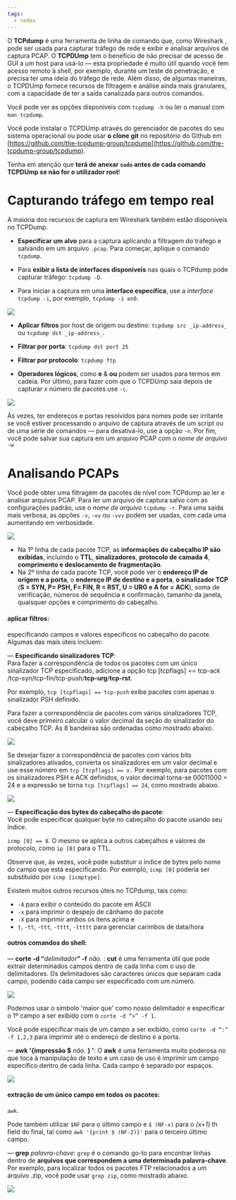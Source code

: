 ```yaml
---
tags:
  - redes
---
```

O **TCPdump** é uma ferramenta de linha de comando que, como Wireshark , pode ser usada para capturar tráfego de rede e exibir e analisar arquivos de captura PCAP. O **TCPDUmp** tem o benefício de não precisar de acesso de GUI a um host para usá-lo — esta propriedade é muito útil quando você tem acesso remoto à shell, por exemplo, durante um teste de penetração, e precisa ter uma ideia do tráfego de rede. Além disso, de algumas maneiras, o TCPDUmp fornece recursos de filtragem e análise ainda mais granulares, com a capacidade de ter a saída canalizada para outros comandos.

Você pode ver as opções disponíveis com `tcpdump -h` ou ler o manual com `man tcpdump`.

Você pode instalar o TCPDUmp através do gerenciador de pacotes do seu sistema operacional ou pode usar **o clone git** no repositório do Github em [https://github.com/the-tcpdump-group/tcpdump](https://github.com/the-tcpdump-group/tcpdump). 

Tenha em atenção que **terá de anexar `sudo` antes de cada comando TCPDUmp se não for o utilizador root**!

# Capturando tráfego em tempo real
A maioria dos recursos de captura em Wireshark também estão disponíveis no TCPDump. 

- **Especificar um alvo** para a captura aplicando a filtragem do trafego e salvando em um arquivo `.pcap`. Para começar, aplique o comando `tcpdump`.

- Para **exibir a lista de interfaces disponíveis** nas quais o TCPdump pode capturar tráfego: `tcpdump -D`. 
- Para iniciar a captura em uma **interface específica**, use a _interface_ `tcpdump -i`, por exemplo, `tcpdump -i en0`.

![](https://d2y9h8w1ydnujs.cloudfront.net/uploads/content/images/59efd45bfcf5d678d65edbb79750ee0822a27dec229037f08d89184e4b112cc60f8413dbdb85638a5ef0882a33af.png)

- **Aplicar filtros** por host de origem ou destino:
 `tcpdump src _ip-address_` ou `tcpdump dst _ip-address_`.

- **Filtrar por porta**:
	`tcpdump dst port 25`

- **Filtrar por protocolo**:
 `tcpdump ftp`
 
- **Operadores lógicos**, como **e** & **ou** podem ser usados para termos em cadeia. Por último, para fazer com que o TCPDUmp saia depois de capturar _x_ número de pacotes
   use `-c`.

![](https://d2y9h8w1ydnujs.cloudfront.net/uploads/content/images/858912eb30af5a56513980784a4ba007266465db840a64193ea6b4c5898fbc7590c28ff8afb8fadf7c0ae4a19b08.png)

Às vezes, ter endereços e portas resolvidos para nomes pode ser irritante se você estiver processando o arquivo de captura através de um script ou de uma série de comandos — para desativá-lo, use a opção `-n`. Por fim, você pode salvar sua captura em um arquivo PCAP com o _nome de arquivo_ `-w`

# Analisando PCAPs

Você pode obter uma filtragem de pacotes de nível com TCPdump ao ler e analisar arquivos PCAP. Para ler um arquivo de captura salvo com as configurações padrão, use o _nome de arquivo_ `tcpdump -r`. Para uma saída mais verbosa, as opções `-v`, `-vv` ou `-vvv` podem ser usadas, com cada uma aumentando em verbosidade.

  
![](https://d2y9h8w1ydnujs.cloudfront.net/uploads/content/images/361860e5c27f379a72ef65b537b37b5d71672caa41f5edc61ecbcc8c86199f0f2c78f1534c964fe8b652f78819aa.png)

 - Na 1º linha de cada pacote TCP, as **informações do cabeçalho IP são exibidas**, incluindo o **TTL**, **sinalizadores**, **protocolo de camada 4**, **comprimento e deslocamento de fragmentação**. 
 - Na 2º linha de cada pacote TCP, você pode ver o **endereço IP de origem e a porta**, o **endereço IP de destino e a porta**, **o sinalizador TCP** (**S = SYN,  P= PSH,  F= FIN, R = RST, U = URG e A for = ACK**), soma de verificação, números de sequência e confirmação, tamanho da janela, quaisquer opções e comprimento do cabeçalho.

#### aplicar filtros: 
especificando campos e valores específicos no cabeçalho do pacote. Algumas das mais úteis incluem:

— **Especificando sinalizadores TCP**:  
Para fazer a correspondência de todos os pacotes com um único sinalizador TCP especificado, adicione a opção tcp [tcpflags] == tcp-ack /tcp-syn/tcp-fin/tcp-push/**tcp-urg**/**tcp-rst**. 

Por exemplo, `tcp [tcpflags] == tcp-push` exibe pacotes com apenas o sinalizador PSH definido.

Para fazer a correspondência de pacotes com vários sinalizadores TCP, você deve primeiro calcular o valor decimal da seção do sinalizador do cabeçalho TCP. As 8 bandeiras são ordenadas como mostrado abaixo.

![](https://d2y9h8w1ydnujs.cloudfront.net/uploads/content/images/44865c4cda2679047739c6b38873318a7725280d53ec383568cb1af73cd76bb332585273ec900832494e079c6614.png)

Se desejar fazer a correspondência de pacotes com vários bits sinalizadores ativados, converta os sinalizadores em um valor decimal e use esse número em `tcp [tcpflags] == x.` Por exemplo, para pacotes com os sinalizadores PSH e ACK definidos, o valor decimal torna-se 00011000 = 24 e a expressão se torna `tcp [tcpflags] == 24`, como mostrado abaixo.

  
![](https://d2y9h8w1ydnujs.cloudfront.net/uploads/content/images/76579d1b8bc82200e86097e500d8c42b4e453a0a27600c76c40de1ec9aa643bd07e27b959344ad122d9e1fe71c81.png)

— **Especificação dos bytes do cabeçalho do pacote**:  
Você pode especificar qualquer byte no cabeçalho do pacote usando seu índice.

`icmp [0] == 8`. O mesmo se aplica a outros cabeçalhos e valores de protocolo, como `ip [8]` para o TTL.

Observe que, às vezes, você pode substituir o índice de bytes pelo nome do campo que está especificando. Por exemplo, `icmp [0]` poderia ser substituído por `icmp [icmptype]`.

Existem muitos outros recursos úteis no TCPdump, tais como:

- `-A` para exibir o conteúdo do pacote em ASCII
- `-x` para imprimir o despejo de cânhamo do pacote
- `-X` para imprimir ambos os itens acima e
- `t`, `-tt`, `-ttt`, `-tttt`, `-ttttt` para gerenciar carimbos de data/hora


#### outros comandos do shell:
— **corte -d “**_delimitador_**” -f** _não._ : **cut** é uma ferramenta útil que pode extrair determinados campos dentro de cada linha com o uso de delimitadores. Os delimitadores são caracteres únicos que separam cada campo, podendo cada campo ser especificado com um número.

  
![](https://d2y9h8w1ydnujs.cloudfront.net/uploads/content/images/b086e121714f475a605eadc26642ab6c9160d40f9b7fac9bf663dd725ec3abe677b0b850ae43c4895f7d589c1e7c.png)

Podemos usar o símbolo 'maior que' como nosso delimitador e especificar o 1º campo a ser exibido com o `corte -d “>” -f 1`.

Você pode especificar mais de um campo a ser exibido, como `corte -d “:” -f 1,2,3` para imprimir até o endereço de destino e a porta.

— **awk '{impressão $** _não._ **} '**: O **awk** é uma ferramenta muito poderosa no que toca à manipulação de texto e um caso de uso é imprimir um campo específico dentro de cada linha. Cada campo é separado por espaços.

  
![](https://d2y9h8w1ydnujs.cloudfront.net/uploads/content/images/ced919b9da3093354cce6b3ba8b1f0327d77b41f205453dafe613b14d72b436e74b583eb8d8ed841c22b072ecccf.png)

#### extração de um único campo em todos os pacotes:
`awk`. 

Pode também utilizar `$NF` para o último campo e `$ (NF-x)` para o _(x+1)_ th field do final, tal como `awk '{print $ (NF-2)}'` para o terceiro último campo.

— **grep** _palavra-chave_:  `grep` é o comando go-to para encontrar linhas dentro de **arquivos que correspondem a uma determinada palavra-chave**. Por exemplo, para localizar todos os pacotes FTP relacionados a um arquivo .zip, você pode usar `grep zip`, como mostrado abaixo.

![](https://d2y9h8w1ydnujs.cloudfront.net/uploads/content/images/64a88e8a20305bf85f48a6dd43a2970f2d217e622f031b09f8dcaad5dffb923af07e0246353c42d1fd4c5ca072ed.png)

